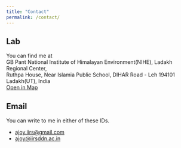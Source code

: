 ```yaml
---
title: "Contact"
permalink: /contact/
---
```


## Lab

You can find me at  
GB Pant National Institute of Himalayan Environment(NIHE), Ladakh Regional Center,  
Ruthpa House, Near Islamia Public School, DIHAR Road - Leh 194101 Ladakh(UT), India  
[Open in Map](https://share.google/ODyT96rUlJy9zswNr)



## Email

You can write to me in either of these IDs.

- [ajoy.iirs@gmail.com](mailto:ajoy.iirs@gmail.com) 
- [ajoy@iirsddn.ac.in](mailto:ajoy@iirsddn.ac.in)
